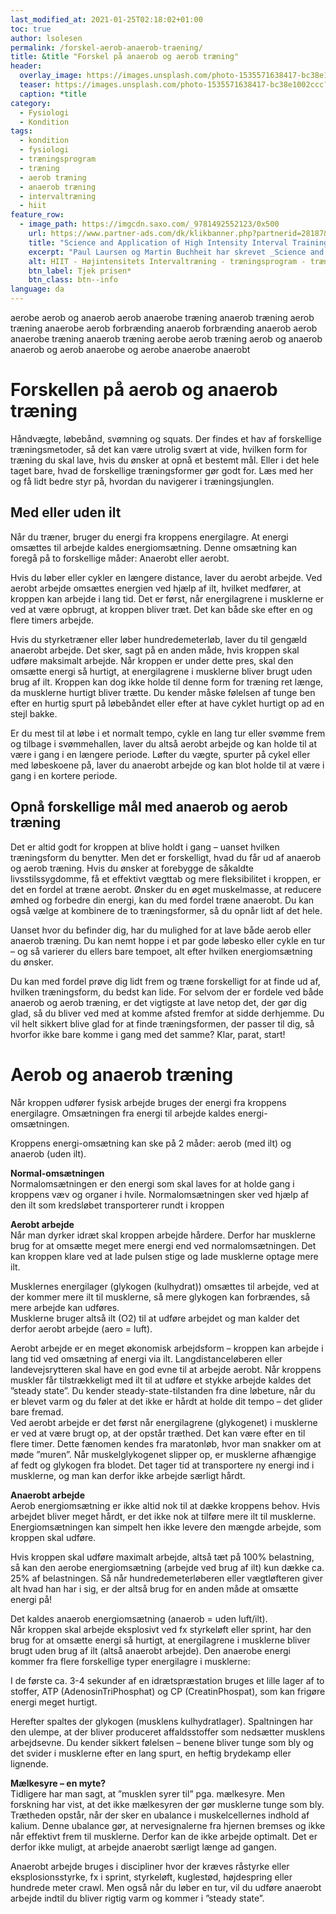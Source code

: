 ```yaml
---
last_modified_at: 2021-01-25T02:18:02+01:00
toc: true
author: lsolesen
permalink: /forskel-aerob-anaerob-traening/
title: &title "Forskel på anaerob og aerob træning"
header:
  overlay_image: https://images.unsplash.com/photo-1535571638417-bc38e1002ccc?ixid=MXwxMjA3fDB8MHxwaG90by1wYWdlfHx8fGVufDB8fHw%3D&ixlib=rb-1.2.1&auto=format&fit=crop&w=1950&q=80
  teaser: https://images.unsplash.com/photo-1535571638417-bc38e1002ccc?ixid=MXwxMjA3fDB8MHxwaG90by1wYWdlfHx8fGVufDB8fHw%3D&ixlib=rb-1.2.1&auto=format&fit=crop&w=400&q=80
  caption: *title
category:
  - Fysiologi
  - Kondition
tags:
  - kondition
  - fysiologi
  - træningsprogram
  - træning
  - aerob træning
  - anaerob træning
  - intervaltræning
  - hiit
feature_row:
  - image_path: https://imgcdn.saxo.com/_9781492552123/0x500
    url: https://www.partner-ads.com/dk/klikbanner.php?partnerid=28187&bannerid=43264&htmlurl=https://www.saxo.com/dk/science-and-application-of-high-intensity-interval-training_paul-laursen_hardback_9781492552123
    title: "Science and Application of High Intensity Interval Training"
    excerpt: "Paul Laursen og Martin Buchheit har skrevet _Science and Application of High-Intensity Interval Training_, som er _must-have_ for alle coaches, trænere, fysiologer og researchers, der bruger HIIT - high-intensity interval training - som en del af deres arbejdsområde og laver træning og træningsprogrammer."
    alt: HIIT - Højintensitets Intervaltræning - træningsprogram - træning
    btn_label: Tjek prisen*
    btn_class: btn--info
language: da
---
```


aerobe
aerob og anaerob
aerob
anaerobe træning
anaerob træning
aerob træning
anaerobe
aerob forbrænding
anaerob forbrænding
anaerob
aerob
anaerobe træning
anaerob træning
aerobe
aerob træning
aerob og anaerob
anaerob og aerob
anaerobe og aerobe
anaerobe
anaerobt


# Forskellen på aerob og anaerob træning


Håndvægte, løbebånd, svømning og squats. Der findes et hav af forskellige træningsmetoder, så det kan være utrolig svært at vide, hvilken form for træning du skal lave, hvis du ønsker at opnå et bestemt mål. Eller i det hele taget bare, hvad de forskellige træningsformer gør godt for. Læs med her og få lidt bedre styr på, hvordan du navigerer i træningsjunglen.

## **Med eller uden ilt**

Når du træner, bruger du energi fra kroppens energilagre. At energi omsættes til arbejde kaldes energiomsætning. Denne omsætning kan foregå på to forskellige måder: Anaerobt eller aerobt.

Hvis du løber eller cykler en længere distance, laver du aerobt arbejde. Ved aerobt arbejde omsættes energien ved hjælp af ilt, hvilket medfører, at kroppen kan arbejde i lang tid. Det er først, når energilagrene i musklerne er ved at være opbrugt, at kroppen bliver træt. Det kan både ske efter en og flere timers arbejde.

Hvis du styrketræner eller løber hundredemeterløb, laver du til gengæld anaerobt arbejde. Det sker, sagt på en anden måde, hvis kroppen skal udføre maksimalt arbejde. Når kroppen er under dette pres, skal den omsætte energi så hurtigt, at energilagrene i musklerne bliver brugt uden brug af ilt. Kroppen kan dog ikke holde til denne form for træning ret længe, da musklerne hurtigt bliver trætte. Du kender måske følelsen af tunge ben efter en hurtig spurt på løbebåndet eller efter at have cyklet hurtigt op ad en stejl bakke.

Er du mest til at løbe i et normalt tempo, cykle en lang tur eller svømme frem og tilbage i svømmehallen, laver du altså aerobt arbejde og kan holde til at være i gang i en længere periode. Løfter du vægte, spurter på cykel eller med løbeskoene på, laver du anaerobt arbejde og kan blot holde til at være i gang i en kortere periode.

## **Opnå forskellige mål med anaerob og aerob træning**

Det er altid godt for kroppen at blive holdt i gang – uanset hvilken træningsform du benytter. Men det er forskelligt, hvad du får ud af anaerob og aerob træning. Hvis du ønsker at forebygge de såkaldte livsstilssygdomme, få et effektivt vægttab og mere fleksibilitet i kroppen, er det en fordel at træne aerobt. Ønsker du en øget muskelmasse, at reducere ømhed og forbedre din energi, kan du med fordel træne anaerobt. Du kan også vælge at kombinere de to træningsformer, så du opnår lidt af det hele.

Uanset hvor du befinder dig, har du mulighed for at lave både aerob eller anaerob træning. Du kan nemt hoppe i et par gode løbesko eller cykle en tur – og så varierer du ellers bare tempoet, alt efter hvilken energiomsætning du ønsker.

Du kan med fordel prøve dig lidt frem og træne forskelligt for at finde ud af, hvilken træningsform, du bedst kan lide. For selvom der er fordele ved både anaerob og aerob træning, er det vigtigste at lave netop det, der gør dig glad, så du bliver ved med at komme afsted fremfor at sidde derhjemme. Du vil helt sikkert blive glad for at finde træningsformen, der passer til dig, så hvorfor ikke bare komme i gang med det samme? Klar, parat, start!


# Aerob og anaerob træning


Når kroppen udfører fysisk arbejde bruges der energi fra kroppens energilagre. Omsætningen fra energi til arbejde kaldes energi-omsætningen.  

Kroppens energi-omsætning kan ske på 2 måder: aerob (med ilt) og anaerob (uden ilt).

**Normal-omsætningen**  
Normalomsætningen er den energi som skal laves for at holde gang i kroppens væv og organer i hvile. Normalomsætningen sker ved hjælp af den ilt som kredsløbet transporterer rundt i kroppen

**Aerobt arbejde**  
Når man dyrker idræt skal kroppen arbejde hårdere. Derfor har musklerne brug for at omsætte meget mere energi end ved normalomsætningen. Det kan kroppen klare ved at lade pulsen stige og lade musklerne optage mere ilt.

Musklernes energilager (glykogen (kulhydrat)) omsættes til arbejde, ved at der kommer mere ilt til musklerne, så mere glykogen kan forbrændes, så mere arbejde kan udføres.  
Musklerne bruger altså ilt (O2) til at udføre arbejdet og man kalder det derfor aerobt arbejde (aero = luft).

Aerobt arbejde er en meget økonomisk arbejdsform – kroppen kan arbejde i lang tid ved omsætning af energi via ilt. Langdistanceløberen eller landevejsrytteren skal have en god evne til at arbejde aerobt. Når kroppens muskler får tilstrækkeligt med ilt til at udføre et stykke arbejde kaldes det ”steady state”. Du kender steady-state-tilstanden fra dine løbeture, når du er blevet varm og du føler at det ikke er hårdt at holde dit tempo – det glider bare fremad.  
Ved aerobt arbejde er det først når energilagrene (glykogenet) i musklerne er ved at være brugt op, at der opstår træthed. Det kan være efter en til flere timer. Dette fænomen kendes fra maratonløb, hvor man snakker om at møde ”muren”. Når muskelglykogenet slipper op, er musklerne afhængige af fedt og glykogen fra blodet. Det tager tid at transportere ny energi ind i musklerne, og man kan derfor ikke arbejde særligt hårdt.

**Anaerobt arbejde**  
Aerob energiomsætning er ikke altid nok til at dække kroppens behov. Hvis arbejdet bliver meget hårdt, er det ikke nok at tilføre mere ilt til musklerne. Energiomsætningen kan simpelt hen ikke levere den mængde arbejde, som kroppen skal udføre.

Hvis kroppen skal udføre maximalt arbejde, altså tæt på 100% belastning, så kan den aerobe energiomsætning (arbejde ved brug af ilt) kun dække ca. 25% af belastningen. Så når hundredemeterløberen eller vægtløfteren giver alt hvad han har i sig, er der altså brug for en anden måde at omsætte energi på!

Det kaldes anaerob energiomsætning (anaerob = uden luft/ilt).  
Når kroppen skal arbejde eksplosivt ved fx styrkeløft eller sprint, har den brug for at omsætte energi så hurtigt, at energilagrene i musklerne bliver brugt uden brug af ilt (altså anaerobt arbejde). Den anaerobe energi kommer fra flere forskellige typer energilagre i musklerne:

I de første ca. 3-4 sekunder af en idrætspræstation bruges et lille lager af to stoffer, ATP (AdenosinTriPhosphat) og CP (CreatinPhospat), som kan frigøre energi meget hurtigt.

Herefter spaltes der glykogen (musklens kulhydratlager). Spaltningen har den ulempe, at der bliver produceret affaldsstoffer som nedsætter musklens arbejdsevne. Du kender sikkert følelsen – benene bliver tunge som bly og det svider i musklerne efter en lang spurt, en heftig brydekamp eller lignende.

**Mælkesyre – en myte?**  
Tidligere har man sagt, at ”musklen syrer til” pga. mælkesyre. Men forskning har vist, at det ikke mælkesyren der gør musklerne tunge som bly. Trætheden opstår, når der sker en ubalance i muskelcellernes indhold af kalium. Denne ubalance gør, at nervesignalerne fra hjernen bremses og ikke når effektivt frem til musklerne. Derfor kan de ikke arbejde optimalt. Det er derfor ikke muligt, at arbejde anaerobt særligt længe ad gangen.

Anaerobt arbejde bruges i discipliner hvor der kræves råstyrke eller eksplosionsstyrke, fx i sprint, styrkeløft, kuglestød, højdespring eller hundrede meter crawl. Men også når du løber en tur, vil du udføre anaerobt arbejde indtil du bliver rigtig varm og kommer i ”steady state”.
